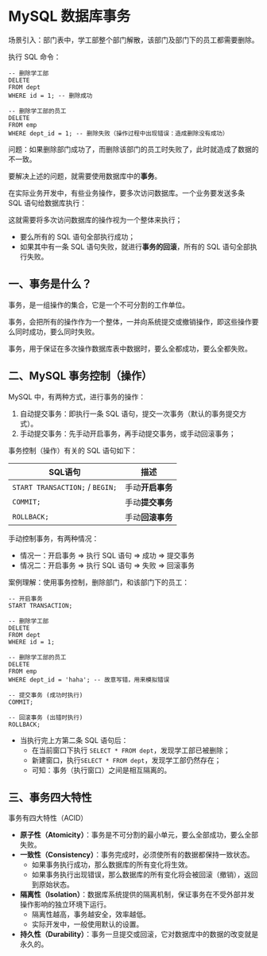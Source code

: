 # MySQL 数据库事务

场景引入：部门表中，学工部整个部门解散，该部门及部门下的员工都需要删除。

执行 SQL 命令：

```mysql
-- 删除学工部
DELETE
FROM dept
WHERE id = 1; -- 删除成功

-- 删除学工部的员工
DELETE
FROM emp
WHERE dept_id = 1; -- 删除失败（操作过程中出现错误：造成删除没有成功）
```

问题：如果删除部门成功了，而删除该部门的员工时失败了，此时就造成了数据的不一致。

要解决上述的问题，就需要使用数据库中的**事务**。

在实际业务开发中，有些业务操作，要多次访问数据库。一个业务要发送多条 SQL 语句给数据库执行：

这就需要将多次访问数据库的操作视为一个整体来执行；
- 要么所有的 SQL 语句全部执行成功；
- 如果其中有一条 SQL 语句失败，就进行**事务的回滚**，所有的 SQL 语句全部执行失败。

## 一、事务是什么？

事务，是一组操作的集合，它是一个不可分割的工作单位。

事务，会把所有的操作作为一个整体，一并向系统提交或撤销操作，即这些操作要么同时成功，要么同时失败。

事务，用于保证在多次操作数据库表中数据时，要么全都成功，要么全都失败。

## 二、MySQL 事务控制（操作）

MySQL 中，有两种方式，进行事务的操作：

1. 自动提交事务：即执行一条 SQL 语句，提交一次事务（默认的事务提交方式）。
2. 手动提交事务：先手动开启事务，再手动提交事务，或手动回滚事务；

事务控制（操作）有关的 SQL 语句如下：

| SQL语句                        | 描述             |
| ------------------------------ | ---------------- |
| `START TRANSACTION;`  /  `BEGIN;` | 手动**开启事务** |
| `COMMIT;`                      | 手动**提交事务** |
| `ROLLBACK;`                    | 手动**回滚事务**   |

手动控制事务，有两种情况：

- 情况一：开启事务  =>  执行 SQL 语句   =>  成功  =>  提交事务
- 情况二：开启事务  =>  执行 SQL 语句   =>  失败  =>  回滚事务

案例理解：使用事务控制，删除部门，和该部门下的员工：

```mysql
-- 开启事务
START TRANSACTION;

-- 删除学工部
DELETE
FROM dept
WHERE id = 1;

-- 删除学工部的员工
DELETE
FROM emp
WHERE dept_id = 'haha'; -- 故意写错，用来模拟错误

-- 提交事务 (成功时执行)
COMMIT;

-- 回滚事务 (出错时执行)
ROLLBACK;
```

- 当执行完上方第二条 SQL 语句后：
  - 在当前窗口下执行 `SELECT * FROM dept`，发现学工部已被删除；
  - 新建窗口，执行`SELECT * FROM dept`，发现学工部仍然存在；
  - 可知：事务（执行窗口）之间是相互隔离的。

## 三、事务四大特性

事务有四大特性（ACID）

- **原子性（Atomicity）**：事务是不可分割的最小单元，要么全部成功，要么全部失败。
- **一致性（Consistency）**：事务完成时，必须使所有的数据都保持一致状态。
  - 如果事务执行成功，那么数据库的所有变化将生效。
  - 如果事务执行出现错误，那么数据库的所有变化将会被回滚（撤销），返回到原始状态。
- **隔离性（Isolation）**：数据库系统提供的隔离机制，保证事务在不受外部并发操作影响的独立环境下运行。
  - 隔离性越高，事务越安全，效率越低。
  - 实际开发中，一般使用默认的设置。
- **持久性（Durability）**：事务一旦提交或回滚，它对数据库中的数据的改变就是永久的。
